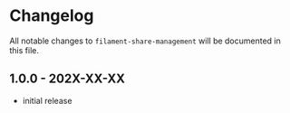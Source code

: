 # Changelog

All notable changes to `filament-share-management` will be documented in this file.

## 1.0.0 - 202X-XX-XX

- initial release
